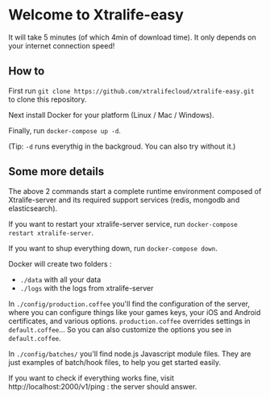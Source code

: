 # Welcome to Xtralife-easy

It will take 5 minutes (of which 4min of download time). It only depends on your internet connection speed!

## How to

First run `git clone https://github.com/xtralifecloud/xtralife-easy.git` to clone this repository.

Next install Docker for your platform (Linux / Mac / Windows).

Finally, run `docker-compose up -d`.

(Tip: `-d` runs everythig in the backgroud. You can also try without it.) 

## Some more details

The above 2 commands start a complete runtime environment composed of Xtralife-server and its required support services 
(redis, mongodb and elasticsearch).

If you want to restart your xtralife-server service, run `docker-compose restart xtralife-server`.

If you want to shup everything down, run `docker-compose down`.

Docker will create two folders :

- `./data` with all your data
- `./logs` with the logs from xtralife-server

In `./config/production.coffee` you'll find the configuration of the server, where you can configure things like
your games keys, your iOS and Android certificates, and various options. `production.coffee` overrides settings in
`default.coffee`... So you can also customize the options you see in `default.coffee`.

In `./config/batches/` you'll find node.js Javascript module files. They are just examples of batch/hook files,
 to help you get started easily.
 
If you want to check if everything works fine, visit http://localhost:2000/v1/ping : the server should answer.
